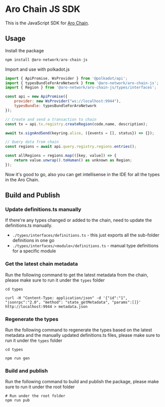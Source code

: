 # Aro Chain JS SDK

This is the JavaScript SDK for [Aro Chain](https://github.com/AroNetwork/aro-chain.git).

## Usage

Install the package
```javascript
npm install @aro-network/aro-chain-js
```

Import and use with polkadot.js
```javascript
import { ApiPromise, WsProvider } from '@polkadot/api';
import { typesBundleForAroNetwork } from '@aro-network/aro-chain-js';
import { Region } from '@aro-network/aro-chain-js/types/interfaces';

const api = new ApiPromise({
    provider: new WsProvider("ws://localhost:9944"),
    typesBundle: typesBundleForAroNetwork
});

// Create and send a transaction to chain
const tx = api.tx.registry.createRegion(code,name, description);

await tx.signAndSend(keyring.alice, ({events = [], status}) => {});

// Query data from chain
const regions = await api.query.registry.regions.entries();

const allRegions = regions.map(([key, value]) => {
    return value.unwrap().toHuman() as unknown as Region;
});
```

Now it's good to go, also you can get intellisense in the IDE for all the types in the Aro Chain.

## Build and Publish

### Update definitions.ts manually

If there're any types changed or added to the chain, need to update the definitions.ts manually.

- `./types/interfaces/definitions.ts` - this just exports all the sub-folder definitions in one go
- `./types/interfaces/<module>/definitions.ts` - manual type definitions for a specific module

### Get the latest chain metadata

Run the following command to get the latest metadata from the chain, please make sure to run it under the `types` folder
```shell
cd types

curl -H "Content-Type: application/json" -d '{"id":"1", "jsonrpc":"2.0", "method": "state_getMetadata", "params":[]}' http://localhost:9944 > metadata.json
```

### Regenerate the types

Run the following command to regenerate the types based on the latest metadata and the manually updated definitions.ts files, please make sure to run it under the `types` folder
```shell
cd types

npm run gen
```

### Build and publish

Run the following command to build and publish the package, please make sure to run it under the root folder
```shell
# Run under the root folder
npm run pub
```
